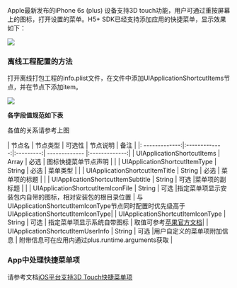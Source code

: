 Apple最新发布的iPhone 6s (plus) 设备支持3D touch功能，用户可通过重按屏幕上的图标，打开设置的菜单。H5+ SDK已经支持添加应用的快捷菜单，显示效果如下：

![](https://img-cdn-tc.dcloud.net.cn/uploads/article/20151029/108bbd09e1614af36bdb14976f09b586.png)

### 离线工程配置的方法
打开离线打包工程的info.plist文件，在文件中添加UIApplicationShortcutItems节点，并在节点下添加item。

![](https://img-cdn-tc.dcloud.net.cn/uploads/article/20151029/b266f27aa4a93d13d1c02bc8e4daa252.jpg)

**各字段值规范如下表**

各值的关系请参考上图

| 节点名        | 节点类型 | 可选性 |    节点说明     | 备注     |
|: -------------:|:-------------:|:---------:| ------------- |:-------------:|
| UIApplicationShortcutItems | Array | 必选 | 图标快捷菜单节点声明 | |
| UIApplicationShortcutItemType | String      | 必选 | 菜单类型 | |
| UIApplicationShortcutItemTitle    | String |    必选 |    菜单项的标题    | |
| UIApplicationShortcutItemSubtitle    | String |    可选    |菜单项的副标题    | |
| UIApplicationShortcutItemIconFile    | String |    可选     |指定菜单项显示安装包内自带的图标，相对安装包的根目录位置 |    与UIApplicationShortcutItemIconType节点同时配置时优先级高于UIApplicationShortcutItemIconType|
| UIApplicationShortcutItemIconType    | String |    可选 |    指定菜单项显示系统自带图标    | 取值可参考[苹果官方文档](https://developer.apple.com/library/prerelease/ios/documentation/UIKit/Reference/UIApplicationShortcutIcon_Class/index.html#//apple_ref/c/tdef/UIApplicationShortcutIconType)|
| UIApplicationShortcutItemUserInfo    | String |    可选     |用户自定义的菜单项附加信息    | 附带信息可在应用内通过plus.runtime.arguments获取 |


### App中处理快捷菜单项
请参考文档[iOS平台支持3D Touch快捷菜单项](http://ask.dcloud.net.cn/article/424)
